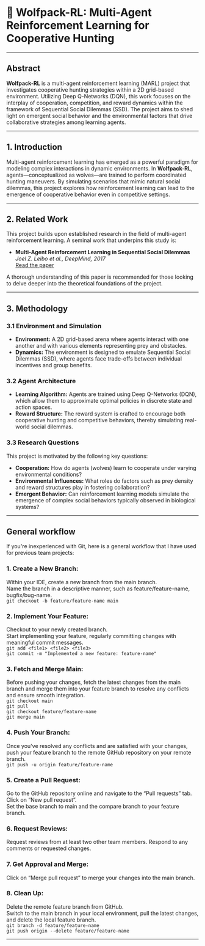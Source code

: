 # 🐺 Wolfpack-RL: Multi-Agent Reinforcement Learning for Cooperative Hunting

---

## Abstract

**Wolfpack-RL** is a multi-agent reinforcement learning (MARL) project that investigates cooperative hunting strategies within a 2D grid-based environment. Utilizing Deep Q-Networks (DQN), this work focuses on the interplay of cooperation, competition, and reward dynamics within the framework of Sequential Social Dilemmas (SSD). The project aims to shed light on emergent social behavior and the environmental factors that drive collaborative strategies among learning agents.

---

## 1. Introduction

Multi-agent reinforcement learning has emerged as a powerful paradigm for modeling complex interactions in dynamic environments. In **Wolfpack-RL**, agents—conceptualized as wolves—are trained to perform coordinated hunting maneuvers. By simulating scenarios that mimic natural social dilemmas, this project explores how reinforcement learning can lead to the emergence of cooperative behavior even in competitive settings.

---

## 2. Related Work

This project builds upon established research in the field of multi-agent reinforcement learning. A seminal work that underpins this study is:

- **Multi-Agent Reinforcement Learning in Sequential Social Dilemmas**  
  *Joel Z. Leibo et al., DeepMind, 2017*  
  [Read the paper](https://arxiv.org/pdf/1702.03037.pdf)

A thorough understanding of this paper is recommended for those looking to delve deeper into the theoretical foundations of the project.

---

## 3. Methodology

### 3.1 Environment and Simulation

- **Environment:** A 2D grid-based arena where agents interact with one another and with various elements representing prey and obstacles.
- **Dynamics:** The environment is designed to emulate Sequential Social Dilemmas (SSD), where agents face trade-offs between individual incentives and group benefits.

### 3.2 Agent Architecture

- **Learning Algorithm:** Agents are trained using Deep Q-Networks (DQN), which allow them to approximate optimal policies in discrete state and action spaces.
- **Reward Structure:** The reward system is crafted to encourage both cooperative hunting and competitive behaviors, thereby simulating real-world social dilemmas.

### 3.3 Research Questions

This project is motivated by the following key questions:
- **Cooperation:** How do agents (wolves) learn to cooperate under varying environmental conditions?
- **Environmental Influences:** What roles do factors such as prey density and reward structures play in fostering collaboration?
- **Emergent Behavior:** Can reinforcement learning models simulate the emergence of complex social behaviors typically observed in biological systems?

---

## General workflow
If you're inexperienced with Git, here is a general workflow that I have used for previous team projects:

### 1. Create a New Branch:
Within your IDE, create a new branch from the main branch.  
Name the branch in a descriptive manner, such as feature/feature-name, bugfix/bug-name.  
`git checkout -b feature/feature-name main`

### 2. Implement Your Feature:
Checkout to your newly created branch.  
Start implementing your feature, regularly committing changes with meaningful commit messages.  
`git add <file1> <file2> <file3>`  
`git commit -m "Implemented a new feature: feature-name"`

### 3. Fetch and Merge Main:
Before pushing your changes, fetch the latest changes from the main branch and merge them into your feature branch to resolve any conflicts and ensure smooth integration.  
`git checkout main`  
`git pull`  
`git checkout feature/feature-name`  
`git merge main`  

### 4. Push Your Branch:
Once you've resolved any conflicts and are satisfied with your changes, push your feature branch to the remote GitHub repository on your remote branch.  
`git push -u origin feature/feature-name`

### 5. Create a Pull Request:
Go to the GitHub repository online and navigate to the “Pull requests” tab.  
Click on “New pull request”.  
Set the base branch to main and the compare branch to your feature branch.

### 6. Request Reviews:
Request reviews from at least two other team members. 
Respond to any comments or requested changes.

### 7. Get Approval and Merge:
Click on “Merge pull request” to merge your changes into the main branch.  

### 8. Clean Up:
Delete the remote feature branch from GitHub.  
Switch to the main branch in your local environment, pull the latest changes, and delete the local feature branch.  
`git branch -d feature/feature-name`  
`git push origin --delete feature/feature-name`

---
